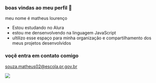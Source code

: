 ###  boas vindas ao meu perfil 💙

meu nome é matheus lourenço 

- Estou estudando no Alura 
- estou me densenvolvendo na linguagem JavaScript
- ultilizo esse espaço para  minha organizaçâo e compartilhamento dos meus projetos desenvolvidos 

### voçẽ entra em contato comigo

souza.matheus02@escola.pr.gov.br



![](https://tenor.com/pt-BR/view/fafuke-sasuke-naruto-uchiha-gif-19514847)
